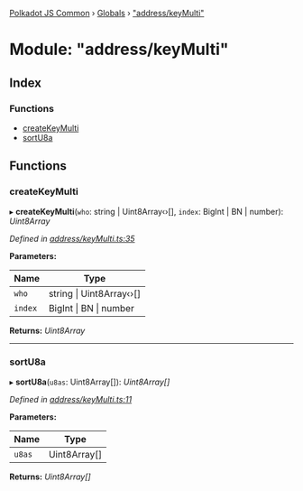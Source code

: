 [Polkadot JS Common](../README.md) › [Globals](../globals.md) › ["address/keyMulti"](_address_keymulti_.md)

# Module: "address/keyMulti"

## Index

### Functions

* [createKeyMulti](_address_keymulti_.md#createkeymulti)
* [sortU8a](_address_keymulti_.md#sortu8a)

## Functions

###  createKeyMulti

▸ **createKeyMulti**(`who`: string | Uint8Array‹›[], `index`: BigInt | BN | number): *Uint8Array*

*Defined in [address/keyMulti.ts:35](https://github.com/polkadot-js/common/blob/60a9866a/packages/util-crypto/src/address/keyMulti.ts#L35)*

**Parameters:**

Name | Type |
------ | ------ |
`who` | string &#124; Uint8Array‹›[] |
`index` | BigInt &#124; BN &#124; number |

**Returns:** *Uint8Array*

___

###  sortU8a

▸ **sortU8a**(`u8as`: Uint8Array[]): *Uint8Array[]*

*Defined in [address/keyMulti.ts:11](https://github.com/polkadot-js/common/blob/60a9866a/packages/util-crypto/src/address/keyMulti.ts#L11)*

**Parameters:**

Name | Type |
------ | ------ |
`u8as` | Uint8Array[] |

**Returns:** *Uint8Array[]*
